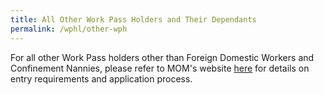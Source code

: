 ```yaml
---
title: All Other Work Pass Holders and Their Dependants
permalink: /wphl/other-wph
---
```


For all other Work Pass holders other than Foreign Domestic Workers and Confinement Nannies, please refer to MOM's website [here](https://www.mom.gov.sg/covid-19/how-to-bring-pass-holders-into-singapore) for details on entry requirements and application process.
